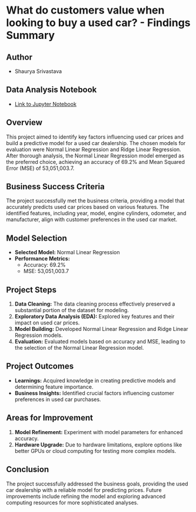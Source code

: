 # What do customers value when looking to buy a used car? - Findings Summary

## Author
- Shaurya Srivastava

## Data Analysis Notebook
- [Link to Jupyter Notebook](car_price_analysis.ipynb)

## Overview
This project aimed to identify key factors influencing used car prices and build a predictive model for a used car dealership. The chosen models for evaluation were Normal Linear Regression and Ridge Linear Regression. After thorough analysis, the Normal Linear Regression model emerged as the preferred choice, achieving an accuracy of 69.2% and Mean Squared Error (MSE) of 53,051,003.7.

## Business Success Criteria
The project successfully met the business criteria, providing a model that accurately predicts used car prices based on various features. The identified features, including year, model, engine cylinders, odometer, and manufacturer, align with customer preferences in the used car market.

## Model Selection
- **Selected Model:** Normal Linear Regression
- **Performance Metrics:**
  - Accuracy: 69.2%
  - MSE: 53,051,003.7

## Project Steps
1. **Data Cleaning:** The data cleaning process effectively preserved a substantial portion of the dataset for modeling.
2. **Exploratory Data Analysis (EDA):** Explored key features and their impact on used car prices.
3. **Model Building:** Developed Normal Linear Regression and Ridge Linear Regression models.
4. **Evaluation:** Evaluated models based on accuracy and MSE, leading to the selection of the Normal Linear Regression model.

## Project Outcomes
- **Learnings:** Acquired knowledge in creating predictive models and determining feature importance.
- **Business Insights:** Identified crucial factors influencing customer preferences in used car purchases.

## Areas for Improvement
1. **Model Refinement:** Experiment with model parameters for enhanced accuracy.
2. **Hardware Upgrade:** Due to hardware limitations, explore options like better GPUs or cloud computing for testing more complex models.

## Conclusion
The project successfully addressed the business goals, providing the used car dealership with a reliable model for predicting prices. Future improvements include refining the model and exploring advanced computing resources for more sophisticated analyses. 